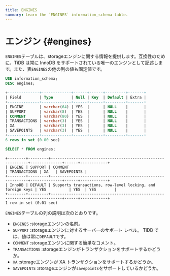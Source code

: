 ```yaml
---
title: ENGINES
summary: Learn the `ENGINES` information_schema table.
---
```


# エンジン {#engines}

`ENGINES`テーブルは、storageエンジンに関する情報を提供します。互換性のために、TiDB は常に InnoDB をサポートされている唯一のエンジンとして記述します。また、表`ENGINES`の他の列の値も固定値です。


```sql
USE information_schema;
DESC engines;
```

```sql
+--------------+-------------+------+------+---------+-------+
| Field        | Type        | Null | Key  | Default | Extra |
+--------------+-------------+------+------+---------+-------+
| ENGINE       | varchar(64) | YES  |      | NULL    |       |
| SUPPORT      | varchar(8)  | YES  |      | NULL    |       |
| COMMENT      | varchar(80) | YES  |      | NULL    |       |
| TRANSACTIONS | varchar(3)  | YES  |      | NULL    |       |
| XA           | varchar(3)  | YES  |      | NULL    |       |
| SAVEPOINTS   | varchar(3)  | YES  |      | NULL    |       |
+--------------+-------------+------+------+---------+-------+
6 rows in set (0.00 sec)
```


```sql
SELECT * FROM engines;
```

```
+--------+---------+------------------------------------------------------------+--------------+------+------------+
| ENGINE | SUPPORT | COMMENT                                                    | TRANSACTIONS | XA   | SAVEPOINTS |
+--------+---------+------------------------------------------------------------+--------------+------+------------+
| InnoDB | DEFAULT | Supports transactions, row-level locking, and foreign keys | YES          | YES  | YES        |
+--------+---------+------------------------------------------------------------+--------------+------+------------+
1 row in set (0.01 sec)
```

`ENGINES`テーブルの列の説明は次のとおりです。

-   `ENGINES` :storageエンジンの名前。
-   `SUPPORT` :storageエンジンに対するサーバーのサポート レベル。 TiDB では、値は常に`DEFAULT`です。
-   `COMMENT` :storageエンジンに関する簡単なコメント。
-   `TRANSACTIONS` :storageエンジンがトランザクションをサポートするかどうか。
-   `XA` :storageエンジンが XA トランザクションをサポートするかどうか。
-   `SAVEPOINTS` :storageエンジンが`savepoints`をサポートしているかどうか。
